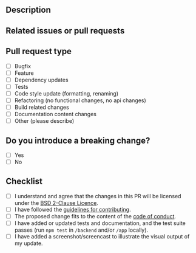 ## Description

<!-- Please give a short description of the changes you propose. Please use prose and try not to be too technical, if possible. Make sure to mention people that you think should know about the PR. -->

## Related issues or pull requests

<!-- Please list issues or pull requests that the changes you propose are related to. It does not matter if they are still open and/or unmerged, any link is appreciated. -->

## Pull request type

<!-- Please check the type of change your PR introduces: -->

<!-- Put an x between the square brackets to check an item, like so: [x] -->

- [ ] Bugfix
- [ ] Feature
- [ ] Dependency updates
- [ ] Tests
- [ ] Code style update (formatting, renaming)
- [ ] Refactoring (no functional changes, no api changes)
- [ ] Build related changes
- [ ] Documentation content changes
- [ ] Other (please describe)

## Do you introduce a breaking change?

- [ ] Yes
- [ ] No

## Checklist

- [ ] I understand and agree that the changes in this PR will be licensed under the 
  [BSD 2-Clause Licence](https://github.com/formcapture/form-backend/blob/main/LICENSE).
- [ ] I have followed the [guidelines for contributing](https://github.com/formcapture/form-backend/blob/main/CONTRIBUTING.md).
- [ ] The proposed change fits to the content of the [code of conduct](https://github.com/formcapture/form-backend/blob/main/CODE_OF_CONDUCT.md).
- [ ] I have added or updated tests and documentation, and the test suite passes (run `npm test` in `/backend` and/or `/app` locally).
- [ ] I have added a screenshot/screencast to illustrate the visual output of my update.

